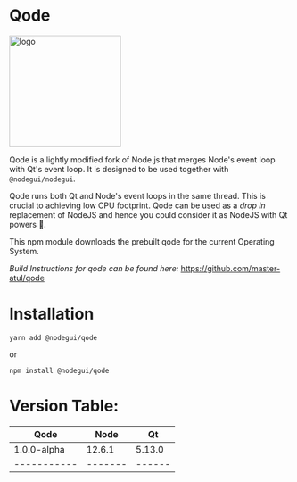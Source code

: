 # Qode

<img alt="logo" src="https://github.com/master-atul/nodegui/raw/master/extras/logo/nodegui.png" height="200" />

Qode is a lightly modified fork of Node.js that merges Node's event loop with Qt's event loop.
It is designed to be used together with `@nodegui/nodegui`.

Qode runs both Qt and Node's event loops in the same thread. This is crucial to achieving low CPU footprint.
Qode can be used as a _drop in_ replacement of NodeJS and hence you could consider it as NodeJS with Qt powers 💪.

This npm module downloads the prebuilt qode for the current Operating System.

_Build Instructions for qode can be found here:_ https://github.com/master-atul/qode

# Installation

```
yarn add @nodegui/qode
```

or

```
npm install @nodegui/qode
```

# Version Table:

| Qode        | Node    | Qt     |
| ----------- | ------- | ------ |
| 1.0.0-alpha | 12.6.1  | 5.13.0 |
| ----------- | ------- | ------ |
